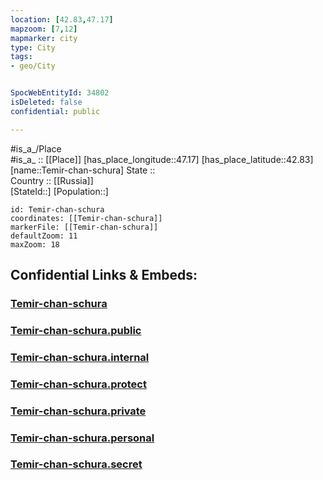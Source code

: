 ```yaml
---
location: [42.83,47.17] 
mapzoom: [7,12] 
mapmarker: city 
type: City
tags:
- geo/City


SpocWebEntityId: 34802
isDeleted: false
confidential: public

---
```

#is_a_/Place  
#is_a_ :: [[Place]] 
[has_place_longitude::47.17] 
[has_place_latitude::42.83] 
[name::Temir-chan-schura] 
State ::  
Country :: [[Russia]]  
[StateId::] 
[Population::] 



```leaflet
id: Temir-chan-schura
coordinates: [[Temir-chan-schura]] 
markerFile: [[Temir-chan-schura]] 
defaultZoom: 11 
maxZoom: 18
```


## Confidential Links & Embeds: 

### [Temir-chan-schura](/_Standards/Earth/Continent/Europe/Europe~East/Russia/Russia~NorthCaucasus/Dagestan~Republic/City/Temir-chan-schura.md) 

### [Temir-chan-schura.public](/_public/Earth/Continent/Europe/Europe~East/Russia/Russia~NorthCaucasus/Dagestan~Republic/City/Temir-chan-schura.public.md) 

### [Temir-chan-schura.internal](/_internal/Earth/Continent/Europe/Europe~East/Russia/Russia~NorthCaucasus/Dagestan~Republic/City/Temir-chan-schura.internal.md) 

### [Temir-chan-schura.protect](/_protect/Earth/Continent/Europe/Europe~East/Russia/Russia~NorthCaucasus/Dagestan~Republic/City/Temir-chan-schura.protect.md) 

### [Temir-chan-schura.private](/_private/Earth/Continent/Europe/Europe~East/Russia/Russia~NorthCaucasus/Dagestan~Republic/City/Temir-chan-schura.private.md) 

### [Temir-chan-schura.personal](/_personal/Earth/Continent/Europe/Europe~East/Russia/Russia~NorthCaucasus/Dagestan~Republic/City/Temir-chan-schura.personal.md) 

### [Temir-chan-schura.secret](/_secret/Earth/Continent/Europe/Europe~East/Russia/Russia~NorthCaucasus/Dagestan~Republic/City/Temir-chan-schura.secret.md)

